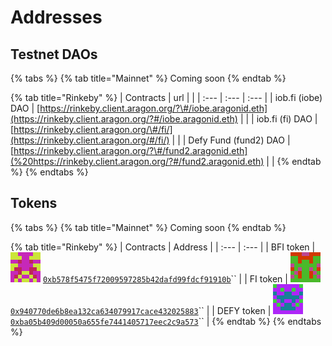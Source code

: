 # Addresses

## Testnet DAOs

{% tabs %}
{% tab title="Mainnet" %}
Coming soon
{% endtab %}

{% tab title="Rinkeby" %}
| Contracts | url |  |
| :--- | :--- | :--- |
| iob.fi \(iobe\) DAO | [https://rinkeby.client.aragon.org/?\#/iobe.aragonid.eth](https://rinkeby.client.aragon.org/?#/iobe.aragonid.eth) |  |
| iob.fi \(fi\) DAO | [https://rinkeby.client.aragon.org/\#/fi/](https://rinkeby.client.aragon.org/#/fi/) |  |
| Defy Fund \(fund2\) DAO | [https://rinkeby.client.aragon.org/?\#/fund2.aragonid.eth](%20https://rinkeby.client.aragon.org/?#/fund2.aragonid.eth) |  |
{% endtab %}
{% endtabs %}

## Tokens

{% tabs %}
{% tab title="Mainnet" %}
Coming soon
{% endtab %}

{% tab title="Rinkeby" %}
| Contracts | Address |
| :--- | :--- |
| BFI token | ![](../.gitbook/assets/bfi.png) [`0xb578f5475f72009597285b42dafd99fdcf91910b`](https://rinkeby.etherscan.io/token/0xb578f5475f72009597285b42dafd99fdcf91910b)\`\` |
| FI token | ![](../.gitbook/assets/fi.png) [`0x940770de6b8ea132ca634079917cace432025883`](https://rinkeby.etherscan.io/token/0x940770de6b8ea132ca634079917cace432025883)\`\` |
| DEFY token | ![](../.gitbook/assets/defy.png) [`0xba05b409d00050a655fe7441405717eec2c9a573`](https://rinkeby.etherscan.io/token/0xba05b409d00050a655fe7441405717eec2c9a573)\`\` |
{% endtab %}
{% endtabs %}



